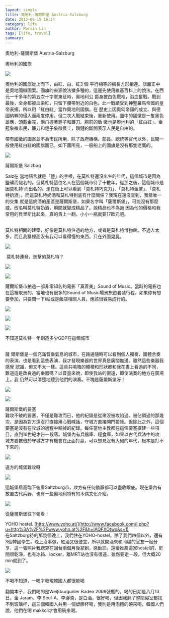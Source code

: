 ```yaml
---
layout: single
title: 奧地利-薩爾斯堡 Austria-Salzburg  
date: 2013-06-15 16:24
category: life
author: Marvin Lin
tags: [life, travel]
summary: 
---
```


奧地利-薩爾斯堡 Austria-Salzburg  
  
奧地利的國旗  
  

[![](http://1.bp.blogspot.com/-EgWrSU9sPvo/Ubw7Oqjo9qI/AAAAAAAABY0/Q3I6OWJPAUs/s1600/ScreenHunter_69+Jun.+15+15.46.jpg)](http://1.bp.blogspot.com/-EgWrSU9sPvo/Ubw7Oqjo9qI/AAAAAAAABY0/Q3I6OWJPAUs/s1600/ScreenHunter_69+Jun.+15+15.46.jpg)

  
  
  
奧地利的國旗從上而下，由紅、白、紅3 個 平行相等的橫長方形相連。旗面正中是奧地國徽圖案。國旗的來源說法蠻多種的，這邊先使用維基百科上的說法。在西元一千多年的第五次十字軍東征時，奧地利公 爵身披白色戰袍，浴血奮戰。戰到最後，全身都被血染紅，只留下腰帶附近的白色。此一戰蹟受到神聖羅馬帝國的皇帝表揚，所以用「紅白紅」當作奧地利國旗。在 歷史上因奧匈帝國的成立、與德國納粹的侵入而兩度停用，但二次大戰結束後，重新使用。圖中的國徽是一隻黑色雄應，頭戴金完，兩爪握著錘子和鐮刀。胸前的盾 徽也是奧地利的「紅白紅」。金冠象微市民，鐮刀和錘子象徵農工，鎖鏈的斷開表示人民是自由的。  
  
帶有國徵的圖案並不為市民所用，除了政府機構、部長、總統等官代以外，民間一般使用紅白紅的國旗而已。如下圖所見，一般船上的國旗是沒有那隻老鷹的。  
  
  

[![](http://4.bp.blogspot.com/-ZYr0aDqqcLA/Ubw7OzWqfmI/AAAAAAAABZM/RFXIOPQDAYE/s320/ScreenHunter_70+Jun.+15+16.02.jpg)](http://4.bp.blogspot.com/-ZYr0aDqqcLA/Ubw7OzWqfmI/AAAAAAAABZM/RFXIOPQDAYE/s1600/ScreenHunter_70+Jun.+15+16.02.jpg)

  
薩爾斯堡 Salzbug  
  
Salz在 當地語言就是「鹽」的字根，在莫札特還沒出生的年代，這個城市是因為鹽礦而馳名的。但莫札特這位名人在這個城市待了十數年，從那之後，這個城市是因莫札特 而出名的。走在街上可以看到「莫札特巧克力」、「莫札特金幣」、「莫札特奶酒」。而這莫札特奶酒和莫札特到底有什麼關係？我現在還沒查到，我猜唯一的交集 就是這奶酒的產區是薩爾斯堡，如果名字叫「薩爾斯堡」，可能沒有那麼威。改名叫莫札特奶酒，瞬間就變成精品了。說精品也不為過 因為他的價格和我常用的貝里斯比起來，真的貴上一翻。小小一瓶就要17歐元吧。  
   
  
莫札特相關的建築，好像是莫札特住過的地方，或者是莫札特博物館。不過人太多，而且我猜裡面沒有我可以看得懂的東西，只在外面晃晃。  
  

[![](http://2.bp.blogspot.com/-byt8_GUhWWU/Ubw7O5cI2uI/AAAAAAAABZE/5GJAd_NgL2Q/s320/ScreenHunter_71+Jun.+15+16.29.jpg)](http://2.bp.blogspot.com/-byt8_GUhWWU/Ubw7O5cI2uI/AAAAAAAABZE/5GJAd_NgL2Q/s1600/ScreenHunter_71+Jun.+15+16.29.jpg)

  
 莫札特連發，進擊的莫札特？  
  
  

[![](http://4.bp.blogspot.com/--zAtT6PIqRA/Ubw7Pxa02UI/AAAAAAAABZk/gUuppCasvAE/s320/ScreenHunter_74+Jun.+15+16.54.jpg)](http://4.bp.blogspot.com/--zAtT6PIqRA/Ubw7Pxa02UI/AAAAAAAABZk/gUuppCasvAE/s1600/ScreenHunter_74+Jun.+15+16.54.jpg)

  

[![](http://3.bp.blogspot.com/-XQnmRe4pvt8/Ubw7P71bzYI/AAAAAAAABZg/u1jVyW38oXE/s320/ScreenHunter_75+Jun.+15+17.03.jpg)](http://3.bp.blogspot.com/-XQnmRe4pvt8/Ubw7P71bzYI/AAAAAAAABZg/u1jVyW38oXE/s1600/ScreenHunter_75+Jun.+15+17.03.jpg)

  
薩爾斯堡市拍過一部非常知名的電影「真善美」Sound of Music。當時的電影也在這裡取景的，當地也有很多的Sound of Music場景旅遊套裝行程，如果你有想要參加，只要問一下i站或是飯店相關人員，應該很容易成行的。  
  

[![](http://3.bp.blogspot.com/-O3VKUzgcdF4/Ubw7PHs5cPI/AAAAAAAABZI/xINkGndkn1I/s320/ScreenHunter_72+Jun.+15+16.51.jpg)](http://3.bp.blogspot.com/-O3VKUzgcdF4/Ubw7PHs5cPI/AAAAAAAABZI/xINkGndkn1I/s1600/ScreenHunter_72+Jun.+15+16.51.jpg)

  

[![](http://4.bp.blogspot.com/-HLqoEl2iMo0/Ubw7PhoP3ZI/AAAAAAAABZc/W1W10_R_5Ts/s320/ScreenHunter_73+Jun.+15+16.54.jpg)](http://4.bp.blogspot.com/-HLqoEl2iMo0/Ubw7PhoP3ZI/AAAAAAAABZc/W1W10_R_5Ts/s1600/ScreenHunter_73+Jun.+15+16.54.jpg)

  

[![](http://4.bp.blogspot.com/-v3lUh_w38Gw/Ubw7RNW_VQI/AAAAAAAABaE/d2dB1ranDhU/s320/ScreenHunter_79+Jun.+15+17.11.jpg)](http://4.bp.blogspot.com/-v3lUh_w38Gw/Ubw7RNW_VQI/AAAAAAAABaE/d2dB1ranDhU/s1600/ScreenHunter_79+Jun.+15+17.11.jpg)

  
  

不知道莫札特一年創造多少GDP在這個城市

  
    
薩 爾斯堡是一個充滿音樂氣息的城市，在路邊隨時可以看到個人獨奏、團體合奏的表演。也是看到這些表演，我才發現樂器的世界真是廣闊無邊。雖然這些樂器我感覺 認識，但又不太一樣。這些共鳴箱的體積和形狀都和我在書上看過的不同，難道這是改良過的樂器嗎？以音量來說，即使我站的很遠，即使演奏的地方在廣場上，我 仍然可以清楚地聽到他們的演奏。不塊是薩爾斯堡呀！  
  

[![](http://4.bp.blogspot.com/-vuAuTfS6K38/Ubw7RTJejrI/AAAAAAAABaQ/Pg0reiZL3zY/s320/ScreenHunter_80+Jun.+15+17.14.jpg)](http://4.bp.blogspot.com/-vuAuTfS6K38/Ubw7RTJejrI/AAAAAAAABaQ/Pg0reiZL3zY/s1600/ScreenHunter_80+Jun.+15+17.14.jpg)

  

[![](http://4.bp.blogspot.com/-YX9uYb8fIRo/Ubw7RmNHaLI/AAAAAAAABaY/kgTuphTWWuE/s320/ScreenHunter_81+Jun.+15+17.14.jpg)](http://4.bp.blogspot.com/-YX9uYb8fIRo/Ubw7RmNHaLI/AAAAAAAABaY/kgTuphTWWuE/s1600/ScreenHunter_81+Jun.+15+17.14.jpg)

  
  
  
  
薩爾斯堡的要塞  
難攻不破的要塞，不僅是難攻而已，他的紀錄是從來沒被攻陷過。被佔領過的那幾次，是因為對方還沒打直接用心戰喊話，守城方直接開門投降。但除此之外，這個要塞是沒有在攻城的過程中輸掉的紀錄。每任當地主教都在這個要塞擴建一些項目，直到16世紀才告一段落。城堡內有兵器庫、糧食庫，如果以古代兵法中的攻城方要數倍於守城方才有機會在正面打贏，可以想見沒有大砲的年代，根本是打不下來的。  
  

[![](http://1.bp.blogspot.com/-smXgSB_67RA/Ubw7QWRZDRI/AAAAAAAABZ0/s0g95npye-U/s320/ScreenHunter_76+Jun.+15+17.09.jpg)](http://1.bp.blogspot.com/-smXgSB_67RA/Ubw7QWRZDRI/AAAAAAAABZ0/s0g95npye-U/s1600/ScreenHunter_76+Jun.+15+17.09.jpg)

  
  

遠方的城堡難攻呀

  
  
  
  
  

[![](http://1.bp.blogspot.com/-yekgZvPJz1I/Ubw7QmKy4kI/AAAAAAAABZ4/4Hr7coRUAOQ/s320/ScreenHunter_77+Jun.+15+17.10.jpg)](http://1.bp.blogspot.com/-yekgZvPJz1I/Ubw7QmKy4kI/AAAAAAAABZ4/4Hr7coRUAOQ/s1600/ScreenHunter_77+Jun.+15+17.10.jpg)

  
  
  
這城堡居高臨下俯看Saltzburg市，攻方有任何動靜都可以盡收眼底。現在堡內有放置古代兵器，也有一些奧地利特有的木偶文化介紹。  
  

[![](http://4.bp.blogspot.com/-4FbDEE3LBoU/Ubw7SUcJAvI/AAAAAAAABak/UcI0d33Ef8s/s320/ScreenHunter_83+Jun.+15+17.50.jpg)](http://4.bp.blogspot.com/-4FbDEE3LBoU/Ubw7SUcJAvI/AAAAAAAABak/UcI0d33Ef8s/s1600/ScreenHunter_83+Jun.+15+17.50.jpg)

  

從薩爾斯堡往下俯看！

  
  
YOHO hostel. [http://www.yoho.at/](http://www.facebook.com/l.php?u=http%3A%2F%2Fwww.yoho.at%2F&h=IAQFXOtwx&s=1)  
在Saltzburg待的那幾個晚上，我們住在YOHO-hostel，除了我們四個以外，還有3個韓國學生，晚上沒事做，紅酒又很便宜，所以就開酒來和同寢的室友一起分享，這一張照片我總算在回台兩個月後拿到，感動耶。還蠻推薦這家hostel的，房間很乾淨，也有冰箱、locker，離MRT站也沒有很遠，雖然要走一段，但大概20 min就到了。  
  

[![](http://2.bp.blogspot.com/-_P68iQ9beAk/Ubw7R93c13I/AAAAAAAABag/QMSSqGE7d9Q/s320/ScreenHunter_82+Jun.+15+17.23.jpg)](http://2.bp.blogspot.com/-_P68iQ9beAk/Ubw7R93c13I/AAAAAAAABag/QMSSqGE7d9Q/s1600/ScreenHunter_82+Jun.+15+17.23.jpg)

  

不喝不知道，一喝才發現韓國人都很能喝

  
翻開本子，我們喝的是Weiβburgunler Baden 2009裝瓶的。喝的日期是八月13日。金 Jaram、李 Seul-A、李瀞湳，是白酒，很好喝，但因我翻了整間寢室都找不到玻璃杯，這三個韓國人共用一個塑膠杯喝，我則是用泡麵的碗來喝，韓國人們說，他們在喝 makkoli才會用碗來喝。